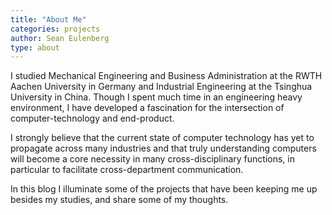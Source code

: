 ```yaml
---
title: "About Me"
categories: projects
author: Sean Eulenberg
type: about
---
```


I studied Mechanical Engineering and Business Administration at the RWTH Aachen University in Germany and Industrial Engineering at the Tsinghua University in China. Though I spent much time in an engineering heavy environment, I have developed a fascination for the intersection of computer-technology and end-product.

I strongly believe that the current state of computer technology has yet to propagate across many industries and that truly understanding computers will become a core necessity in many cross-disciplinary functions, in particular to facilitate cross-department communication.

In this blog I illuminate some of the projects that have been keeping me up besides my studies, and share some of my thoughts.
